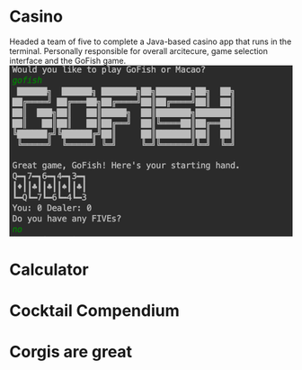 # Casino
Headed a team of five to complete a Java-based casino app that runs in the terminal. Personally responsible for overall arcitecure, game selection interface and the GoFish game. 
![Screenshot of Casino Name](Pictures/GoFishScreenShot.png)

# Calculator

# Cocktail Compendium

# Corgis are great

